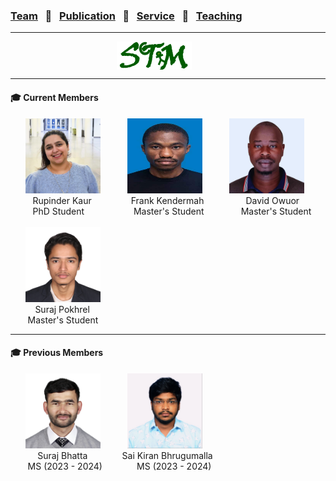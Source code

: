 ### [Team](stamlab.md) &nbsp;&nbsp;🌴&nbsp;&nbsp; [Publication](publications.md) &nbsp;&nbsp;🌴&nbsp;&nbsp; [Service](services.md) &nbsp;&nbsp;🌴&nbsp;&nbsp; [Teaching](teaching.md)
***
<style type="text/css">
.center{
  text-align:center; 
  display:block;
}

.centerImg {
  display: block;
  margin-left: 170px;  
}

</style>

<img src="assets/img/stam_logo.png" alt="The Software Testing And Maintenance (STAM) Lab" width="120" height="45" class="centerImg">

<hr>
<h4>‍🎓 Current Members</h4>
&nbsp;&nbsp;&nbsp;&nbsp;&nbsp;&nbsp;<img src="assets/img/rupinder_kaur.jpg" alt="Rupinder_Kaur" width="120" height="120">
&nbsp;&nbsp;&nbsp;&nbsp;&nbsp;&nbsp;&nbsp;&nbsp;&nbsp;&nbsp;<img src="assets/img/frank.jpeg" alt="Frank_Kendermah" width="120" height="120">
&nbsp;&nbsp;&nbsp;&nbsp;&nbsp;&nbsp;&nbsp;&nbsp;&nbsp;&nbsp;<img src="assets/img/david_owuor.jpeg" alt="david_owuor" width="120" height="120"><br>
&nbsp;&nbsp;&nbsp;&nbsp;&nbsp;&nbsp;&nbsp;&nbsp;&nbsp;Rupinder Kaur
&nbsp;&nbsp;&nbsp;&nbsp;&nbsp;&nbsp;&nbsp;&nbsp;&nbsp;&nbsp;&nbsp;&nbsp;&nbsp;&nbsp;&nbsp;Frank Kendermah
&nbsp;&nbsp;&nbsp;&nbsp;&nbsp;&nbsp;&nbsp;&nbsp;&nbsp;&nbsp;&nbsp;&nbsp;&nbsp;&nbsp;&nbsp;&nbsp;David Owuor
&nbsp;&nbsp;&nbsp;&nbsp;&nbsp;&nbsp;&nbsp;&nbsp;&nbsp;PhD Student
&nbsp;&nbsp;&nbsp;&nbsp;&nbsp;&nbsp;&nbsp;&nbsp;&nbsp;&nbsp;&nbsp;&nbsp;&nbsp;&nbsp;&nbsp;&nbsp;&nbsp;&nbsp;&nbsp;Master's Student
&nbsp;&nbsp;&nbsp;&nbsp;&nbsp;&nbsp;&nbsp;&nbsp;&nbsp;&nbsp;&nbsp;&nbsp;&nbsp;&nbsp;Master's Student
<br>
<br>
&nbsp;&nbsp;&nbsp;&nbsp;&nbsp;&nbsp;<img src="assets/img/suraj_pokhrel.JPG" alt="suraj_pokhrel" width="120" height="120">
<br>
&nbsp;&nbsp;&nbsp;&nbsp;&nbsp;&nbsp;&nbsp;&nbsp;&nbsp;&nbsp;Suraj Pokhrel
<br>
&nbsp;&nbsp;&nbsp;&nbsp;&nbsp;&nbsp;&nbsp;Master's Student

<br>
<hr>
<h4>‍🎓 Previous Members</h4>
&nbsp;&nbsp;&nbsp;&nbsp;&nbsp;&nbsp;<img src="assets/img/suraj_bhatta.JPG" alt="suraj_bhatta" width="120" height="120">
&nbsp;&nbsp;&nbsp;&nbsp;&nbsp;&nbsp;&nbsp;&nbsp;&nbsp;&nbsp;<img src="assets/img/sai_kiran.jpg" alt="Sai_Kiran" width="120" height="120">
<br>
&nbsp;&nbsp;&nbsp;&nbsp;&nbsp;&nbsp;&nbsp;&nbsp;&nbsp;&nbsp;&nbsp;Suraj Bhatta
&nbsp;&nbsp;&nbsp;&nbsp;&nbsp;&nbsp;&nbsp;&nbsp;&nbsp;&nbsp;&nbsp;&nbsp;&nbsp;Sai Kiran Bhrugumalla
<br>
&nbsp;&nbsp;&nbsp;&nbsp;&nbsp;&nbsp;&nbsp;MS (2023 - 2024)
&nbsp;&nbsp;&nbsp;&nbsp;&nbsp;&nbsp;&nbsp;&nbsp;&nbsp;&nbsp;&nbsp;&nbsp;&nbsp;MS (2023 - 2024)

